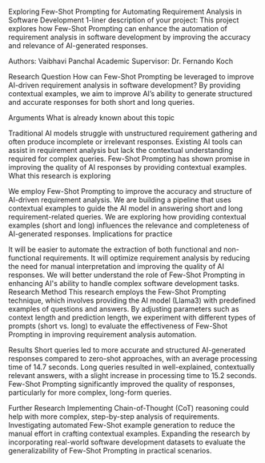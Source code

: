 Exploring Few-Shot Prompting for Automating Requirement Analysis in Software Development
1-liner description of your project:
This project explores how Few-Shot Prompting can enhance the automation of requirement analysis in software development by improving the accuracy and relevance of AI-generated responses.

Authors: Vaibhavi Panchal
Academic Supervisor: Dr. Fernando Koch

Research Question
How can Few-Shot Prompting be leveraged to improve AI-driven requirement analysis in software development?
By providing contextual examples, we aim to improve AI’s ability to generate structured and accurate responses for both short and long queries.

Arguments
What is already known about this topic

Traditional AI models struggle with unstructured requirement gathering and often produce incomplete or irrelevant responses.
Existing AI tools can assist in requirement analysis but lack the contextual understanding required for complex queries.
Few-Shot Prompting has shown promise in improving the quality of AI responses by providing contextual examples.
What this research is exploring

We employ Few-Shot Prompting to improve the accuracy and structure of AI-driven requirement analysis.
We are building a pipeline that uses contextual examples to guide the AI model in answering short and long requirement-related queries.
We are exploring how providing contextual examples (short and long) influences the relevance and completeness of AI-generated responses.
Implications for practice

It will be easier to automate the extraction of both functional and non-functional requirements.
It will optimize requirement analysis by reducing the need for manual interpretation and improving the quality of AI responses.
We will better understand the role of Few-Shot Prompting in enhancing AI's ability to handle complex software development tasks.
Research Method
This research employs the Few-Shot Prompting technique, which involves providing the AI model (Llama3) with predefined examples of questions and answers. By adjusting parameters such as context length and prediction length, we experiment with different types of prompts (short vs. long) to evaluate the effectiveness of Few-Shot Prompting in improving requirement analysis automation.

Results
Short queries led to more accurate and structured AI-generated responses compared to zero-shot approaches, with an average processing time of 14.7 seconds.
Long queries resulted in well-explained, contextually relevant answers, with a slight increase in processing time to 15.2 seconds.
Few-Shot Prompting significantly improved the quality of responses, particularly for more complex, long-form queries.

Further Research
Implementing Chain-of-Thought (CoT) reasoning could help with more complex, step-by-step analysis of requirements.
Investigating automated Few-Shot example generation to reduce the manual effort in crafting contextual examples.
Expanding the research by incorporating real-world software development datasets to evaluate the generalizability of Few-Shot Prompting in practical scenarios.

